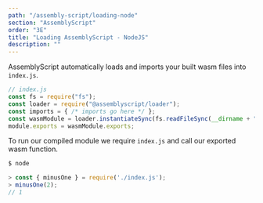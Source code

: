 ```yaml
---
path: "/assembly-script/loading-node"
section: "AssemblyScript"
order: "3E"
title: "Loading AssemblyScript - NodeJS"
description: ""
---
```

AssemblyScript automatically loads and imports your built wasm files into `index.js`.

```js
// index.js
const fs = require("fs");
const loader = require("@assemblyscript/loader");
const imports = { /* imports go here */ };
const wasmModule = loader.instantiateSync(fs.readFileSync(__dirname + "/build/optimized.wasm"), imports);
module.exports = wasmModule.exports;
```


To run our compiled module we require `index.js` and call our exported wasm function.


```bash
$ node
```

```js
> const { minusOne } = require('./index.js');
> minusOne(2);
// 1
```

